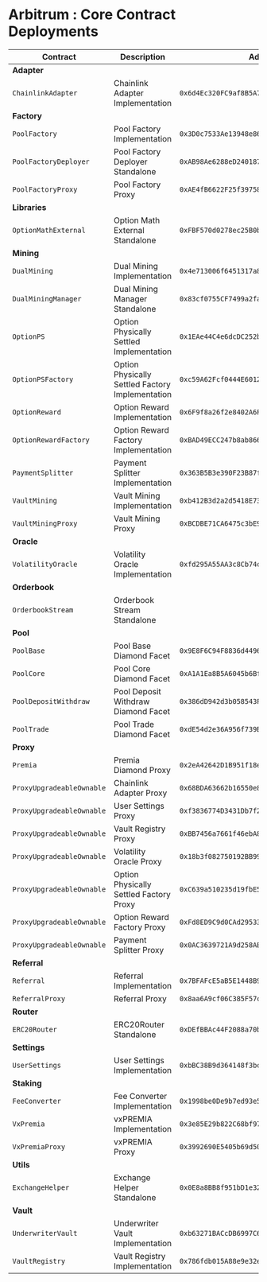 # Arbitrum : Core Contract Deployments

| Contract                  | Description                                      | Address                                      |                                                                              |                                                                                                                                                              |
| ------------------------- | ------------------------------------------------ | -------------------------------------------- | ---------------------------------------------------------------------------- | ------------------------------------------------------------------------------------------------------------------------------------------------------------ |
| **Adapter**               |                                                  |                                              |                                                                              |                                                                                                                                                              |
| `ChainlinkAdapter`        | Chainlink Adapter Implementation                 | `0x6d4Ec320FC9af8B5A7C8a9935dF9c6c8996546bb` | [🔗](https://arbiscan.io/address/0x6d4Ec320FC9af8B5A7C8a9935dF9c6c8996546bb) | [📁](https://github.com/Premian-Labs/v3-contracts/blob/fe96af7bd45eaad80ba5c14ed71a5f1cc3943d4b/contracts/adapter/chainlink/ChainlinkAdapter.sol)            |
| **Factory**               |                                                  |                                              |                                                                              |                                                                                                                                                              |
| `PoolFactory`             | Pool Factory Implementation                      | `0x3D0c7533Ae13948e86e2907d31d5b82aE97eB6F0` | [🔗](https://arbiscan.io/address/0x3D0c7533Ae13948e86e2907d31d5b82aE97eB6F0) | [📁](https://github.com/Premian-Labs/v3-contracts/blob/a5f9395594b79fdbeeefe589056fdff93de391ef/contracts/factory/PoolFactory.sol)                           |
| `PoolFactoryDeployer`     | Pool Factory Deployer Standalone                 | `0xAB98Ae6288eD240187207C09C1d728575Dd71543` | [🔗](https://arbiscan.io/address/0xAB98Ae6288eD240187207C09C1d728575Dd71543) | [📁](https://github.com/Premian-Labs/v3-contracts/blob/fe96af7bd45eaad80ba5c14ed71a5f1cc3943d4b/contracts/factory/PoolFactoryDeployer.sol)                   |
| `PoolFactoryProxy`        | Pool Factory Proxy                               | `0xAE4fB6622F25f397587F11638dA8CE88C27b5645` | [🔗](https://arbiscan.io/address/0xAE4fB6622F25f397587F11638dA8CE88C27b5645) | [📁](https://github.com/Premian-Labs/v3-contracts/blob/fe96af7bd45eaad80ba5c14ed71a5f1cc3943d4b/contracts/factory/PoolFactoryProxy.sol)                      |
| **Libraries**             |                                                  |                                              |                                                                              |                                                                                                                                                              |
| `OptionMathExternal`      | Option Math External Standalone                  | `0xFBF570d0278ec25B0bd406907fA848C5B9E78209` | [🔗](https://arbiscan.io/address/0xFBF570d0278ec25B0bd406907fA848C5B9E78209) | [📁](https://github.com/Premian-Labs/v3-contracts/blob/f6b421e9f63b5e8793722f7bbd15e247447499d8/contracts/libraries/OptionMathExternal.sol)                  |
| **Mining**                |                                                  |                                              |                                                                              |                                                                                                                                                              |
| `DualMining`              | Dual Mining Implementation                       | `0x4e713006f6451317a894bD9Fbf4f3C813Ee8F054` | [🔗](https://arbiscan.io/address/0x4e713006f6451317a894bD9Fbf4f3C813Ee8F054) | [📁](https://github.com/Premian-Labs/v3-contracts/blob/97f879558ef375da8716795c7b47280f81058882/contracts/mining/dualMining/DualMining.sol)                  |
| `DualMiningManager`       | Dual Mining Manager Standalone                   | `0x83cf0755CF7499a2fa9ada5F2F94296523b84434` | [🔗](https://arbiscan.io/address/0x83cf0755CF7499a2fa9ada5F2F94296523b84434) | [📁](https://github.com/Premian-Labs/v3-contracts/blob/97f879558ef375da8716795c7b47280f81058882/contracts/mining/dualMining/DualMiningManager.sol)           |
| `OptionPS`                | Option Physically Settled Implementation         | `0x1EAe44C4e6dcDC252b184125d7CE5a42F342E0d8` | [🔗](https://arbiscan.io/address/0x1EAe44C4e6dcDC252b184125d7CE5a42F342E0d8) | [📁](https://github.com/Premian-Labs/v3-contracts/blob/a5f9395594b79fdbeeefe589056fdff93de391ef/contracts/mining/optionPS/OptionPS.sol)                      |
| `OptionPSFactory`         | Option Physically Settled Factory Implementation | `0xc59A62Fcf0444E601269Be8cFabc65a7555Cc080` | [🔗](https://arbiscan.io/address/0xc59A62Fcf0444E601269Be8cFabc65a7555Cc080) | [📁](https://github.com/Premian-Labs/v3-contracts/blob/e59139969935d8c6403573f55d97c564b84d8aa8/contracts/mining/optionPS/OptionPSFactory.sol)               |
| `OptionReward`            | Option Reward Implementation                     | `0x6F9f8a26f2e8402A6F2A1dC4433d215376021350` | [🔗](https://arbiscan.io/address/0x6F9f8a26f2e8402A6F2A1dC4433d215376021350) | [📁](https://github.com/Premian-Labs/v3-contracts/blob/a5f9395594b79fdbeeefe589056fdff93de391ef/contracts/mining/optionReward/OptionReward.sol)              |
| `OptionRewardFactory`     | Option Reward Factory Implementation             | `0xBAD49ECC247b8ab8661D6bb5a877A56fB1f1b0bE` | [🔗](https://arbiscan.io/address/0xBAD49ECC247b8ab8661D6bb5a877A56fB1f1b0bE) | [📁](https://github.com/Premian-Labs/v3-contracts/blob/95bbe40586f23661b9efdac05480bf81c534915a/contracts/mining/optionReward/OptionRewardFactory.sol)       |
| `PaymentSplitter`         | Payment Splitter Implementation                  | `0x363B5B3e390F23B87fa5E90B431bC64Ca0E3eAAc` | [🔗](https://arbiscan.io/address/0x363B5B3e390F23B87fa5E90B431bC64Ca0E3eAAc) | [📁](https://github.com/Premian-Labs/v3-contracts/blob/e59139969935d8c6403573f55d97c564b84d8aa8/contracts/mining/PaymentSplitter.sol)                        |
| `VaultMining`             | Vault Mining Implementation                      | `0xb412B3d2a2d5418E732069fEb369da5Bfc81bb7C` | [🔗](https://arbiscan.io/address/0xb412B3d2a2d5418E732069fEb369da5Bfc81bb7C) | [📁](https://github.com/Premian-Labs/v3-contracts/blob/dd2fa3e28e2bb38bce220547933a1a42ac95f44d/contracts/mining/vaultMining/VaultMining.sol)                |
| `VaultMiningProxy`        | Vault Mining Proxy                               | `0xBCDBE71CA6475c3bE9f05E75bbDff7C3979Fdc52` | [🔗](https://arbiscan.io/address/0xBCDBE71CA6475c3bE9f05E75bbDff7C3979Fdc52) | [📁](https://github.com/Premian-Labs/v3-contracts/blob/fe96af7bd45eaad80ba5c14ed71a5f1cc3943d4b/contracts/mining/vaultMining/VaultMiningProxy.sol)           |
| **Oracle**                |                                                  |                                              |                                                                              |                                                                                                                                                              |
| `VolatilityOracle`        | Volatility Oracle Implementation                 | `0xfd295A55AA3c8Cb74cAda46029225FD758E1Ff98` | [🔗](https://arbiscan.io/address/0xfd295A55AA3c8Cb74cAda46029225FD758E1Ff98) | [📁](https://github.com/Premian-Labs/v3-contracts/blob/fe96af7bd45eaad80ba5c14ed71a5f1cc3943d4b/contracts/oracle/VolatilityOracle.sol)                       |
| **Orderbook**             |                                                  |                                              |                                                                              |                                                                                                                                                              |
| `OrderbookStream`         | Orderbook Stream Standalone                      |                                              |                                                                              |                                                                                                                                                              |
| **Pool**                  |                                                  |                                              |                                                                              |                                                                                                                                                              |
| `PoolBase`                | Pool Base Diamond Facet                          | `0x9E8F6C94F8836d449638dA1C9DD342bC92064a53` | [🔗](https://arbiscan.io/address/0x9E8F6C94F8836d449638dA1C9DD342bC92064a53) | [📁](https://github.com/Premian-Labs/v3-contracts/blob/5d739e586cdf86ef5f7fc71d52ede5b690ef7b9e/contracts/pool/PoolBase.sol)                                 |
| `PoolCore`                | Pool Core Diamond Facet                          | `0xA1A1Ea8B5A6045b6BfA51afB9b1c8c44f3F296bc` | [🔗](https://arbiscan.io/address/0xA1A1Ea8B5A6045b6BfA51afB9b1c8c44f3F296bc) | [📁](https://github.com/Premian-Labs/v3-contracts/blob/5d739e586cdf86ef5f7fc71d52ede5b690ef7b9e/contracts/pool/PoolCore.sol)                                 |
| `PoolDepositWithdraw`     | Pool Deposit Withdraw Diamond Facet              | `0x386dD942d3b058543F0Dfa19034A0284A49Ba5FD` | [🔗](https://arbiscan.io/address/0x386dD942d3b058543F0Dfa19034A0284A49Ba5FD) | [📁](https://github.com/Premian-Labs/v3-contracts/blob/5d739e586cdf86ef5f7fc71d52ede5b690ef7b9e/contracts/pool/PoolDepositWithdraw.sol)                      |
| `PoolTrade`               | Pool Trade Diamond Facet                         | `0xdE54d2e36A956f739BBb6D59bDBc6b12A0FCCEEB` | [🔗](https://arbiscan.io/address/0xdE54d2e36A956f739BBb6D59bDBc6b12A0FCCEEB) | [📁](https://github.com/Premian-Labs/v3-contracts/blob/5d739e586cdf86ef5f7fc71d52ede5b690ef7b9e/contracts/pool/PoolTrade.sol)                                |
| **Proxy**                 |                                                  |                                              |                                                                              |                                                                                                                                                              |
| `Premia`                  | Premia Diamond Proxy                             | `0x2eA42642D1B951f18eA7FbCE495Bea9E517b198F` | [🔗](https://arbiscan.io/address/0x2eA42642D1B951f18eA7FbCE495Bea9E517b198F) | [📁](https://github.com/Premian-Labs/v3-contracts/blob/fe96af7bd45eaad80ba5c14ed71a5f1cc3943d4b/contracts/proxy/Premia.sol)                                  |
| `ProxyUpgradeableOwnable` | Chainlink Adapter Proxy                          | `0x68BDA63662b16550e86Ad16160625eb293AC3d5F` | [🔗](https://arbiscan.io/address/0x68BDA63662b16550e86Ad16160625eb293AC3d5F) | [📁](https://github.com/Premian-Labs/v3-contracts/blob/fe96af7bd45eaad80ba5c14ed71a5f1cc3943d4b/contracts/proxy/ProxyUpgradeableOwnable.sol)                 |
| `ProxyUpgradeableOwnable` | User Settings Proxy                              | `0xf3836774D3431Db7f2ffdE85cb5Eed1A74F70B9C` | [🔗](https://arbiscan.io/address/0xf3836774D3431Db7f2ffdE85cb5Eed1A74F70B9C) | [📁](https://github.com/Premian-Labs/v3-contracts/blob/fe96af7bd45eaad80ba5c14ed71a5f1cc3943d4b/contracts/proxy/ProxyUpgradeableOwnable.sol)                 |
| `ProxyUpgradeableOwnable` | Vault Registry Proxy                             | `0xBB7456a7661f46ebA8C638cb8CC2Ac181f45F3b9` | [🔗](https://arbiscan.io/address/0xBB7456a7661f46ebA8C638cb8CC2Ac181f45F3b9) | [📁](https://github.com/Premian-Labs/v3-contracts/blob/fe96af7bd45eaad80ba5c14ed71a5f1cc3943d4b/contracts/proxy/ProxyUpgradeableOwnable.sol)                 |
| `ProxyUpgradeableOwnable` | Volatility Oracle Proxy                          | `0x18b3f082750192BB99DF6CFb09c796f41f7DF22F` | [🔗](https://arbiscan.io/address/0x18b3f082750192BB99DF6CFb09c796f41f7DF22F) | [📁](https://github.com/Premian-Labs/v3-contracts/blob/fe96af7bd45eaad80ba5c14ed71a5f1cc3943d4b/contracts/proxy/ProxyUpgradeableOwnable.sol)                 |
| `ProxyUpgradeableOwnable` | Option Physically Settled Factory Proxy          | `0xC639a510235d19fbE514aE00b3f226b30EF35ea8` | [🔗](https://arbiscan.io/address/0xC639a510235d19fbE514aE00b3f226b30EF35ea8) | [📁](https://github.com/Premian-Labs/v3-contracts/blob/e59139969935d8c6403573f55d97c564b84d8aa8/contracts/proxy/ProxyUpgradeableOwnable.sol)                 |
| `ProxyUpgradeableOwnable` | Option Reward Factory Proxy                      | `0xFd8ED9C9d0CAd29533C93041699206E0b4EF6D48` | [🔗](https://arbiscan.io/address/0xFd8ED9C9d0CAd29533C93041699206E0b4EF6D48) | [📁](https://github.com/Premian-Labs/v3-contracts/blob/e59139969935d8c6403573f55d97c564b84d8aa8/contracts/proxy/ProxyUpgradeableOwnable.sol)                 |
| `ProxyUpgradeableOwnable` | Payment Splitter Proxy                           | `0x0AC3639721A9d258AE5FC5708EBaE029d1fD49c6` | [🔗](https://arbiscan.io/address/0x0AC3639721A9d258AE5FC5708EBaE029d1fD49c6) | [📁](https://github.com/Premian-Labs/v3-contracts/blob/e59139969935d8c6403573f55d97c564b84d8aa8/contracts/proxy/ProxyUpgradeableOwnable.sol)                 |
| **Referral**              |                                                  |                                              |                                                                              |                                                                                                                                                              |
| `Referral`                | Referral Implementation                          | `0x7BFAFcE5aB5E1448B94BB88e60e93D9426467f54` | [🔗](https://arbiscan.io/address/0x7BFAFcE5aB5E1448B94BB88e60e93D9426467f54) | [📁](https://github.com/Premian-Labs/v3-contracts/blob/fe96af7bd45eaad80ba5c14ed71a5f1cc3943d4b/contracts/referral/Referral.sol)                             |
| `ReferralProxy`           | Referral Proxy                                   | `0x8aa6A9cf06C385F57c3e27B024885EFe32cB730B` | [🔗](https://arbiscan.io/address/0x8aa6A9cf06C385F57c3e27B024885EFe32cB730B) | [📁](https://github.com/Premian-Labs/v3-contracts/blob/fe96af7bd45eaad80ba5c14ed71a5f1cc3943d4b/contracts/referral/ReferralProxy.sol)                        |
| **Router**                |                                                  |                                              |                                                                              |                                                                                                                                                              |
| `ERC20Router`             | ERC20Router Standalone                           | `0xDEfBBAc44F2088a70b648E1231b2cA9683774c48` | [🔗](https://arbiscan.io/address/0xDEfBBAc44F2088a70b648E1231b2cA9683774c48) | [📁](https://github.com/Premian-Labs/v3-contracts/blob/fe96af7bd45eaad80ba5c14ed71a5f1cc3943d4b/contracts/router/ERC20Router.sol)                            |
| **Settings**              |                                                  |                                              |                                                                              |                                                                                                                                                              |
| `UserSettings`            | User Settings Implementation                     | `0xbBC38B9d364148f3bcd2844242560F8EB233DB64` | [🔗](https://arbiscan.io/address/0xbBC38B9d364148f3bcd2844242560F8EB233DB64) | [📁](https://github.com/Premian-Labs/v3-contracts/blob/fe96af7bd45eaad80ba5c14ed71a5f1cc3943d4b/contracts/settings/UserSettings.sol)                         |
| **Staking**               |                                                  |                                              |                                                                              |                                                                                                                                                              |
| `FeeConverter`            | Fee Converter Implementation                     | `0x1998be0De9b7ed93e5F8fA44c49E68912fCAe28B` | [🔗](https://arbiscan.io/address/0x1998be0De9b7ed93e5F8fA44c49E68912fCAe28B) | [📁](https://github.com/Premian-Labs/v3-contracts/blob/fe96af7bd45eaad80ba5c14ed71a5f1cc3943d4b/contracts/staking/FeeConverter.sol)                          |
| `VxPremia`                | vxPREMIA Implementation                          | `0x3e85E29b822C68bf97b3F5E91EC7C01fe0F4a5b7` | [🔗](https://arbiscan.io/address/0x3e85E29b822C68bf97b3F5E91EC7C01fe0F4a5b7) | [📁](https://github.com/Premian-Labs/v3-contracts/blob/c420e2847c59b6f32a359728aceec374020299f7/contracts/staking/VxPremia.sol)                              |
| `VxPremiaProxy`           | vxPREMIA Proxy                                   | `0x3992690E5405b69d50812470B0250c878bFA9322` | [🔗](https://arbiscan.io/address/0x3992690E5405b69d50812470B0250c878bFA9322) |                                                                                                                                                              |
| **Utils**                 |                                                  |                                              |                                                                              |                                                                                                                                                              |
| `ExchangeHelper`          | Exchange Helper Standalone                       | `0x0E8a8BB8f951bD1e3294a900b88A4ebf7180179A` | [🔗](https://arbiscan.io/address/0x0E8a8BB8f951bD1e3294a900b88A4ebf7180179A) | [📁](https://github.com/Premian-Labs/v3-contracts/blob/fe96af7bd45eaad80ba5c14ed71a5f1cc3943d4b/contracts/utils/ExchangeHelper.sol)                          |
| **Vault**                 |                                                  |                                              |                                                                              |                                                                                                                                                              |
| `UnderwriterVault`        | Underwriter Vault Implementation                 | `0xb63271BACcDB6997C694AE30557B43EE9e4375AB` | [🔗](https://arbiscan.io/address/0xb63271BACcDB6997C694AE30557B43EE9e4375AB) | [📁](https://github.com/Premian-Labs/v3-contracts/blob/23777c9df90dba1907811f28c81c6fb383a547bc/contracts/vault/strategies/underwriter/UnderwriterVault.sol) |
| `VaultRegistry`           | Vault Registry Implementation                    | `0x786fdb015A88e9e32e509fE223bd537102f45Bfb` | [🔗](https://arbiscan.io/address/0x786fdb015A88e9e32e509fE223bd537102f45Bfb) | [📁](https://github.com/Premian-Labs/v3-contracts/blob/29f4e0b316b2b43ef92bff5c2b6fd347856f82ff/contracts/vault/VaultRegistry.sol)                           |
